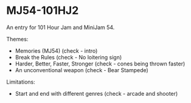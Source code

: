 # MJ54-101HJ2
An entry for 101 Hour Jam and MiniJam 54.

Themes:
  * Memories (MJ54) (check - intro)
  * Break the Rules (check - No loitering sign)
  * Harder, Better, Faster, Stronger (check - cones being thrown faster)
  * An unconventional weapon (check - Bear Stampede)
  
Limitations:
  * Start and end with different genres (check - arcade and shooter)
